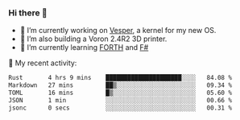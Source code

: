 ### Hi there 👋

<!--
**berkus/berkus** is a ✨ _special_ ✨ repository because its `README.md` (this file) appears on your GitHub profile.

Here are some ideas to get you started:

- 🔭 I’m currently working on ...
- 🌱 I’m currently learning ...
- 👯 I’m looking to collaborate on ...
- 🤔 I’m looking for help with ...
- 💬 Ask me about ...
- 📫 How to reach me: ...
- 😄 Pronouns: ...
- ⚡ Fun fact: ...
-->

- 🔭 I’m currently working on [Vesper](https://github.com/metta-systems/vesper), a kernel for my new OS.
- 🔭 I’m also building a Voron 2.4R2 3D printer.
- 🌱 I’m currently learning [FORTH](http://forth.com/starting-forth/) and [F#](https://fsharpforfunandprofit.com/)

💼 My recent activity:

<!--START_SECTION:waka-->

```txt
Rust       4 hrs 9 mins    █████████████████████░░░░   84.08 %
Markdown   27 mins         ██▒░░░░░░░░░░░░░░░░░░░░░░   09.34 %
TOML       16 mins         █▒░░░░░░░░░░░░░░░░░░░░░░░   05.60 %
JSON       1 min           ░░░░░░░░░░░░░░░░░░░░░░░░░   00.66 %
jsonc      0 secs          ░░░░░░░░░░░░░░░░░░░░░░░░░   00.31 %
```

<!--END_SECTION:waka-->
